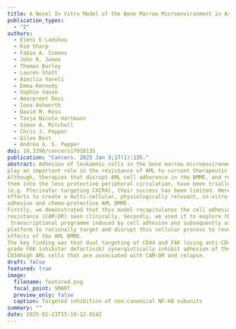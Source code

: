 ```yaml
---
title: A Novel In Vitro Model of the Bone Marrow Microenvironment in Acute Myeloid Leukemia Identifies CD44 and Focal Adhesion Kinase as Therapeutic Targets to Reverse Cell Adhesion-Mediated Drug Resistance
publication_types:
  - "2"
authors:
  - Eleni E Ladikou
  - Kim Sharp
  - Fabio A. Simoes
  - John R. Jones
  - Thomas Burley
  - Lauren Stott
  - Aimilia Vareli
  - Emma Kennedy
  - Sophie Vause
  - Amarpreet Devi
  - Iona Ashworth
  - David M. Ross
  - Tanja Nicole Hartmann
  - Simon A. Mitchell
  - Chris J. Pepper
  - Giles Best
  - Andrea G. S. Pepper
doi: 10.3390/cancers17010135
publication: "Cancers. 2025 Jan 3;17(1):135."
abstract: Adhesion of leukaemic cells in the bone marrow microenvironment (BMME),
play an important role in the resistance of AML to current therapeutic agents.
Although, therapies that disrupt AML cell adherence in the BMME, and release
them into the less protective peripheral circulation, have been trialled
(e.g. Plerixafor targeting CXCR4), their success has been limited. Here we report
efforts to create a multi-cellular, physiologically relevant, in-vitro model of the
adhesive and chemo-protective AML BMME. 
Firstly, we demonstrated that this model recapitulates the cell adhesion-mediated drug
resistance (CAM-DR) seen clinically. Secondly, we used it to explore the altered
 transcriptional programme induced by cell adhesion and subsequently as a drug testing
platform to rationally target and disrupt this cellular process to reverse the protective
effects of the AML BMME.  
The key finding was that dual targeting of CD44 and FAK (using anti-CD44 and the clinical
grade FAK inhibitor defactinib) synergistically inhibit adhesion of the most primitive
CD34high AML cells that are associated with CAM-DR and relapse.
draft: false
featured: true
image:
  filename: featured.png
  focal_point: SMART
  preview_only: false
  caption: Targeted inhibition of non-canonical NF-kB subunits
summary: ""
date: 2025-01-23T15:19:12.014Z
---
```


